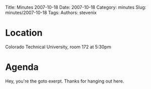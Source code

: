 Title: Minutes 2007-10-18
Date: 2007-10-18
Category: minutes 
Slug: minutes/2007-10-18
Tags:
Authors: stevenix

Location
========

Colorado Technical University, room 172 at 5:30pm

Agenda
======

<!-- PELICAN_BEGIN_SUMMARY -->
Hey, you're the goto exerpt. Thanks for hanging out here.
<!-- PELICAN_END_SUMMARY -->
